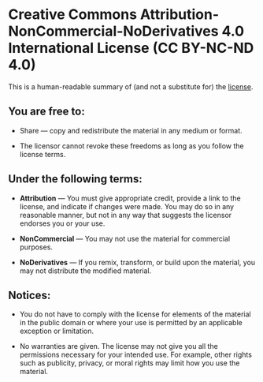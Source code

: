 # Creative Commons Attribution-NonCommercial-NoDerivatives 4.0 International License (CC BY-NC-ND 4.0)

This is a human-readable summary of (and not a substitute for) the [license](https://creativecommons.org/licenses/by-nc-nd/4.0/legalcode).

## You are free to:

- Share — copy and redistribute the material in any medium or format.
  
- The licensor cannot revoke these freedoms as long as you follow the license terms.

## Under the following terms:

- **Attribution** — You must give appropriate credit, provide a link to the license, and indicate if changes were made. You may do so in any reasonable manner, but not in any way that suggests the licensor endorses you or your use.
  
- **NonCommercial** — You may not use the material for commercial purposes.
  
- **NoDerivatives** — If you remix, transform, or build upon the material, you may not distribute the modified material.

## Notices:

- You do not have to comply with the license for elements of the material in the public domain or where your use is permitted by an applicable exception or limitation.
  
- No warranties are given. The license may not give you all the permissions necessary for your intended use. For example, other rights such as publicity, privacy, or moral rights may limit how you use the material.

